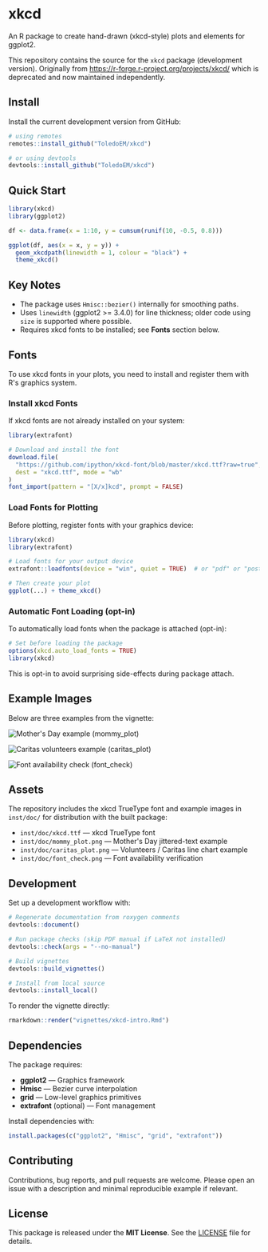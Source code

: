 # xkcd

An R package to create hand-drawn (xkcd-style) plots and elements for ggplot2.

This repository contains the source for the `xkcd` package (development version). Originally from https://r-forge.r-project.org/projects/xkcd/ which is deprecated and now maintained independently.

## Install

Install the current development version from GitHub:

```r
# using remotes
remotes::install_github("ToledoEM/xkcd")

# or using devtools
devtools::install_github("ToledoEM/xkcd")
```

## Quick Start

```r
library(xkcd)
library(ggplot2)

df <- data.frame(x = 1:10, y = cumsum(runif(10, -0.5, 0.8)))

ggplot(df, aes(x = x, y = y)) +
  geom_xkcdpath(linewidth = 1, colour = "black") +
  theme_xkcd()
```

## Key Notes

- The package uses `Hmisc::bezier()` internally for smoothing paths.
- Uses `linewidth` (ggplot2 >= 3.4.0) for line thickness; older code using `size` is supported where possible.
- Requires xkcd fonts to be installed; see **Fonts** section below.

## Fonts

To use xkcd fonts in your plots, you need to install and register them with R's graphics system.

### Install xkcd Fonts

If xkcd fonts are not already installed on your system:

```r
library(extrafont)

# Download and install the font
download.file(
  "https://github.com/ipython/xkcd-font/blob/master/xkcd.ttf?raw=true",
  dest = "xkcd.ttf", mode = "wb"
)
font_import(pattern = "[X/x]kcd", prompt = FALSE)
```

### Load Fonts for Plotting

Before plotting, register fonts with your graphics device:

```r
library(xkcd)
library(extrafont)

# Load fonts for your output device
extrafont::loadfonts(device = "win", quiet = TRUE)  # or "pdf" or "postscript"

# Then create your plot
ggplot(...) + theme_xkcd()
```

### Automatic Font Loading (opt-in)

To automatically load fonts when the package is attached (opt-in):

```r
# Set before loading the package
options(xkcd.auto_load_fonts = TRUE)
library(xkcd)
```

This is opt-in to avoid surprising side-effects during package attach.

## Example Images

Below are three examples from the vignette:

![Mother's Day example (mommy_plot)](https://raw.githubusercontent.com/ToledoEM/xkcd/main/inst/doc/mommy_plot.png)

![Caritas volunteers example (caritas_plot)](https://raw.githubusercontent.com/ToledoEM/xkcd/main/inst/doc/caritas_plot.png)

![Font availability check (font_check)](https://raw.githubusercontent.com/ToledoEM/xkcd/main/inst/doc/font_check.png)

## Assets

The repository includes the xkcd TrueType font and example images in `inst/doc/` for distribution with the built package:

- `inst/doc/xkcd.ttf` — xkcd TrueType font
- `inst/doc/mommy_plot.png` — Mother's Day jittered-text example
- `inst/doc/caritas_plot.png` — Volunteers / Caritas line chart example
- `inst/doc/font_check.png` — Font availability verification

## Development

Set up a development workflow with:

```r
# Regenerate documentation from roxygen comments
devtools::document()

# Run package checks (skip PDF manual if LaTeX not installed)
devtools::check(args = "--no-manual")

# Build vignettes
devtools::build_vignettes()

# Install from local source
devtools::install_local()
```

To render the vignette directly:

```r
rmarkdown::render("vignettes/xkcd-intro.Rmd")
```

## Dependencies

The package requires:

- **ggplot2** — Graphics framework
- **Hmisc** — Bezier curve interpolation
- **grid** — Low-level graphics primitives
- **extrafont** (optional) — Font management

Install dependencies with:

```r
install.packages(c("ggplot2", "Hmisc", "grid", "extrafont"))
```

## Contributing

Contributions, bug reports, and pull requests are welcome. Please open an issue with a description and minimal reproducible example if relevant.

## License

This package is released under the **MIT License**. See the [LICENSE](LICENSE) file for details.


